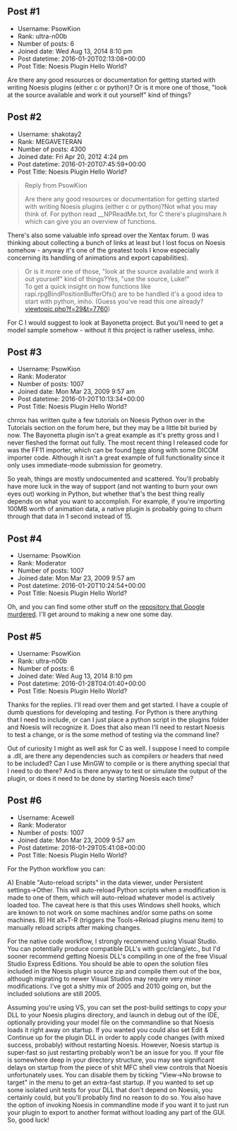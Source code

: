 ## Post #1
- Username: PsowKion
- Rank: ultra-n00b
- Number of posts: 6
- Joined date: Wed Aug 13, 2014 8:10 pm
- Post datetime: 2016-01-20T02:13:08+00:00
- Post Title: Noesis Plugin Hello World?

Are there any good resources or documentation for getting started with writing Noesis plugins (either c or python)? Or is it more one of those, "look at the source available and work it out yourself" kind of things?
## Post #2
- Username: shakotay2
- Rank: MEGAVETERAN
- Number of posts: 4300
- Joined date: Fri Apr 20, 2012 4:24 pm
- Post datetime: 2016-01-20T07:45:59+00:00
- Post Title: Noesis Plugin Hello World?

> Reply from PsowKion
>
> Are there any good resources or documentation for getting started with writing Noesis plugins (either c or python)?Not what you may think of. For python read __NPReadMe.txt, for C there's pluginshare.h which can give you an overview of functions.

There's also some valuable info spread over the Xentax forum. (I was thinking about collecting a bunch of links at least but I lost focus on Noesis somehow - anyway it's one of the greatest tools I know especially concerning its handling of animations and export capabilities).

> Or is it more one of those, "look at the source available and work it out yourself" kind of things?Yes, "use the source, Luke!"  
To get a quick insight on how functions like rapi.rpgBindPositionBufferOfs() are to be handled
it's a good idea to start with python, imho.
(Guess you've read this one already? [viewtopic.php?f=29&t=7760](http://forum.xentax.com/viewtopic.php?f=29&t=7760))

For C I would suggest to look at Bayonetta project. But you'll need to get a model sample somehow - without it this project is rather useless, imho.
## Post #3
- Username: PsowKion
- Rank: Moderator
- Number of posts: 1007
- Joined date: Mon Mar 23, 2009 9:57 am
- Post datetime: 2016-01-20T10:13:34+00:00
- Post Title: Noesis Plugin Hello World?

chrrox has written quite a few tutorials on Noesis Python over in the Tutorials section on the forum here, but they may be a little bit buried by now. The Bayonetta plugin isn't a great example as it's pretty gross and I never fleshed the format out fully. The most recent thing I released code for was the FF11 importer, which can be found [here](http://www.richwhitehouse.com/index.php?content=inc_res.php&rescat=Snippets) along with some DICOM importer code. Although it isn't a great example of full functionality since it only uses immediate-mode submission for geometry.

So yeah, things are mostly undocumented and scattered. You'll probably have more luck in the way of support (and not wanting to burn your own eyes out) working in Python, but whether that's the best thing really depends on what you want to accomplish. For example, if you're importing 100MB worth of animation data, a native plugin is probably going to churn through that data in 1 second instead of 15.
## Post #4
- Username: PsowKion
- Rank: Moderator
- Number of posts: 1007
- Joined date: Mon Mar 23, 2009 9:57 am
- Post datetime: 2016-01-20T10:24:54+00:00
- Post Title: Noesis Plugin Hello World?

Oh, and you can find some other stuff on the [repository that Google murdered](https://code.google.com/p/noesis-plugins-official/source/browse/). I'll get around to making a new one some day.
## Post #5
- Username: PsowKion
- Rank: ultra-n00b
- Number of posts: 6
- Joined date: Wed Aug 13, 2014 8:10 pm
- Post datetime: 2016-01-28T04:01:40+00:00
- Post Title: Noesis Plugin Hello World?

Thanks for the replies. I'll read over them and get started. I have a couple of dumb questions for developing and testing. For Python is there anything that I need to include, or can I just place a python script in the plugins folder and Noesis will recognize it. Does that also mean I'll need to restart Noesis to test a change, or is the some method of testing via the command line?

Out of curiosity I might as well ask for C as well. I suppose I need to compile a .dll, are there any dependencies such as compilers or headers that need to be included? Can I use MinGW to compile or is there anything special that I need to do there? And is there anyway to test or simulate the output of the plugin, or does it need to be done by starting Noesis each time?
## Post #6
- Username: Acewell
- Rank: Moderator
- Number of posts: 1007
- Joined date: Mon Mar 23, 2009 9:57 am
- Post datetime: 2016-01-29T05:41:08+00:00
- Post Title: Noesis Plugin Hello World?

For the Python workflow you can:

A) Enable "Auto-reload scripts" in the data viewer, under Persistent settings->Other. This will auto-reload Python scripts when a modification is made to one of them, which will auto-reload whatever model is actively loaded too. The caveat here is that this uses Windows shell hooks, which are known to not work on some machines and/or some paths on some machines.
B) Hit alt+T-R (triggers the Tools->Reload plugins menu item) to manually reload scripts after making changes.

For the native code workflow, I strongly recommend using Visual Studio. You can potentially produce compatible DLL's with gcc/clang/etc., but I'd sooner recommend getting Noesis DLL's compiling in one of the free Visual Studio Express Editions. You should be able to open the solution files included in the Noesis plugin source zip and compile them out of the box, although migrating to newer Visual Studios may require very minor modifications. I've got a shitty mix of 2005 and 2010 going on, but the included solutions are still 2005.

Assuming you're using VS, you can set the post-build settings to copy your DLL to your Noesis plugins directory, and launch in debug out of the IDE, optionally providing your model file on the commandline so that Noesis loads it right away on startup. If you wanted you could also set Edit & Continue up for the plugin DLL in order to apply code changes (with mixed success, probably) without restarting Noesis. However, Noesis startup is super-fast so just restarting probably won't be an issue for you. If your file is somewhere deep in your directory structure, you may see significant delays on startup from the piece of shit MFC shell view controls that Noesis unfortunately uses. You can disable them by ticking "View->No browse to target" in the menu to get an extra-fast startup. If you wanted to set up some isolated unit tests for your DLL that don't depend on Noesis, you certainly could, but you'll probably find no reason to do so. You also have the option of invoking Noesis in commandline mode if you want it to just run your plugin to export to another format without loading any part of the GUI. So, good luck!
